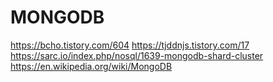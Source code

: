 # MONGODB

<https://bcho.tistory.com/604>
<https://tjddnjs.tistory.com/17>
<https://sarc.io/index.php/nosql/1639-mongodb-shard-cluster>
<https://en.wikipedia.org/wiki/MongoDB>
